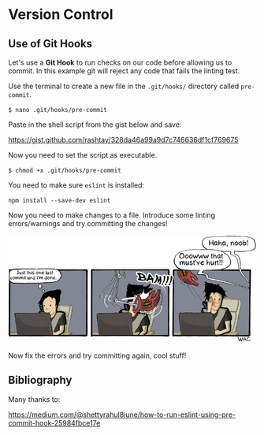 
# Version Control

## Use of Git Hooks

Let's use a **Git Hook** to run checks on our code before allowing us to commit. In this example git will reject any code that fails the linting test.

Use the terminal to create a new file in the `.git/hooks/` directory called `pre-commit`.
```shell
$ nano .git/hooks/pre-commit
```
Paste in the shell script from the gist below and save:

https://gist.github.com/rashtay/328da46a99a9d7c746636df1cf769675

Now you need to set the script as executable.
```shell
$ chmod +x .git/hooks/pre-commit
```
You need to make sure `eslint` is installed:
```shell
npm install --save-dev eslint
```

Now you need to make changes to a file. Introduce some linting errors/warnings and try committing the changes!

![pre-commit takedown](../.images/pre-commit-hook.jpeg)

Now fix the errors and try committing again, cool stuff!

## Bibliography

Many thanks to:

https://medium.com/@shettyrahul8june/how-to-run-eslint-using-pre-commit-hook-25984fbce17e
